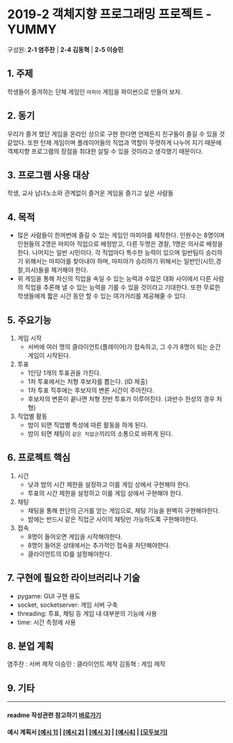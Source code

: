 # 2019-2 객체지향 프로그래밍 프로젝트 - YUMMY
구성원: **2-1 염주찬** | **2-4 김동혁** | **2-5 이승민**

## 1. 주제
학생들이 즐겨하는 단체 게임인 `마피아` 게임을 파이썬으로 만들어 보자.

## 2. 동기
우리가 즐겨 했던 게임을 온라인 상으로 구현 한다면 언제든지 친구들이 즐길 수 있을 것 같았다. 또한 턴제 게임이며 플레이어들의 직업과 역할이 뚜렷하게 나누어 지기 때문에 객체지향 프로그램의 장점을 최대한 살릴 수 있을 것이라고 생각했기 때문이다.

## 3. 프로그램 사용 대상
학생, 교사 남녀노소와 관계없이 즐거운 게임을 즐기고 싶은 사람들

## 4. 목적
  * 많은 사람들이 한꺼번에 즐길 수 있는 게임인 마피아를 제작한다. 인원수는 8명이며 인원들의 2명은 마피아 직업으로 배정받고, 다른 두명은 경찰, 1명은 의사로 배정을 한다. 나머지는 일반 시민이다. 각 직업마다 특수한 능력이 있으며 일반팀이 승리하기 위해서는 마피아를 찾아내야 하며, 마피아가 승리하기 위해서는 일반인(시민,경찰,의사)들을 제거해야 한다. 
  * 위 게임을 통해 자신의 직업을 속일 수 있는 능력과 수많은 대화 사이에서 다른 사람의 직업을 추론해 낼 수 있는 능력을 기를 수 있을 것이라고 기대한다. 또한 무료한 학생들에게 짧은 시간 동안 할 수 있는 여가거리를 제공해줄 수 있다.

## 5. 주요기능
   1) 게임 시작
      - 서버에 여러 명의 클라이언트(플레이어)가 접속하고, 그 수가 8명이 되는 순간 게임이 시작된다.
   2) 투표
      - 1인당 1개의 투표권을 가진다.
      - 1차 투표에서는 처형 후보자를 뽑는다. (ID 제출)
      - 1차 투표 직후에는 후보자의 변론 시간이 주어진다.
      - 후보자의 변론이 끝나면 처형 찬반 투표가 이루어진다. (과반수 찬성의 경우 처형)
   3) 직업별 활동
      - 밤이 되면 직업별 특성에 따른 활동을 하게 된다.
      - 밤이 되면 채팅이 `같은 직업군`끼리의 소통으로 바뀌게 된다.

## 6. 프로젝트 핵심
   1) 시간
      - 낮과 밤의 시간 제한을 설정하고 이를 게임 상에서 구현해야 한다.
      - 투표의 시간 제한을 설정하고 이를 게임 상에서 구현해야 한다.
   2) 채팅
       - 채팅을 통해 판단의 근거를 얻는 게임으로, 채팅 기능을 완벽히 구현해야한다.
       - 밤에는 반드시 같은 직업군 사이의 채팅만 가능하도록 구현해야한다.
   3) 접속
       - 8명이 들어오면 게임을 시작해야한다.
       - 8명이 들어온 상태에서는 추가적인 접속을 차단해야한다.
       - 클라이언트의 ID를 설정해야한다.

## 7. 구현에 필요한 라이브러리나 기술
   + pygame: GUI 구현 용도
   + socket, socketserver: 게임 서버 구축
   + threading: 투표, 채팅 등 게임 내 대부분의 기능에 사용
   + time: 시간 측정에 사용

## 8. **분업 계획**
염주찬 : 서버 제작
이승민 : 클라이언트 제작
김동혁 : 게임 제작

## 9. 기타


<hr>

#### readme 작성관련 참고하기 [바로가기](https://heropy.blog/2017/09/30/markdown/)

#### 예시 계획서 [[예시 1]](https://docs.google.com/document/d/1hcuGhTtmiTUxuBtr3O6ffrSMahKNhEj33woE02V-84U/edit?usp=sharing) | [[예시 2]](https://docs.google.com/document/d/1FmxTZvmrroOW4uZ34Xfyyk9ejrQNx6gtsB6k7zOvHYE/edit?usp=sharing) | [[예시 3]](https://github.com/goldmango328/2018-OOP-Python-Light) | [[예시4]](https://github.com/ssy05468/2018-OOP-Python-lightbulb) | [[모두보기]](https://github.com/kadragon/oop_project_ex/network/members)
